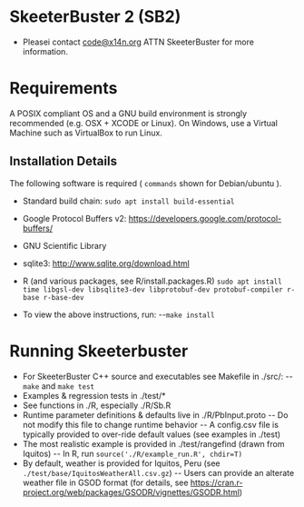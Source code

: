 # SkeeterBuster 2 (SB2) #
* Pleasei contact code@x14n.org ATTN SkeeterBuster for more information.

# Requirements
A POSIX compliant OS and a GNU build environment is strongly recommended (e.g. OSX + XCODE or Linux). On Windows, use a Virtual Machine such as VirtualBox to run Linux.


## Installation Details
The following software is required ( ```commands``` shown for Debian/ubuntu ).

* Standard build chain:
```sudo apt install build-essential```

* Google Protocol Buffers v2: https://developers.google.com/protocol-buffers/
* GNU Scientific Library
* sqlite3: http://www.sqlite.org/download.html
* R (and various packages, see R/install.packages.R)
```sudo apt install time libgsl-dev libsqlite3-dev libprotobuf-dev protobuf-compiler r-base r-base-dev```

* To view the above instructions, run:
--```make install```

# Running Skeeterbuster

* For SkeeterBuster C++ source and executables see Makefile in ./src/: 
-- ```make``` and ```make test```
* Examples & regression tests in ./test/*
* See functions in ./R, especially ./R/Sb.R
* Runtime parameter definitions & defaults live in ./R/PbInput.proto
-- Do not modify this file to change runtime behavior
-- A config.csv file is typically provided to over-ride default values (see examples in ./test)
* The most realistic example is provided in ./test/rangefind (drawn from Iquitos)
-- In R, run ```source('./R/example_run.R', chdir=T)```
* By default, weather is provided for Iquitos, Peru (see `./test/base/IquitosWeatherAll.csv.gz`)
-- Users can provide an alterate weather file in GSOD format (for details, see  https://cran.r-project.org/web/packages/GSODR/vignettes/GSODR.html)

